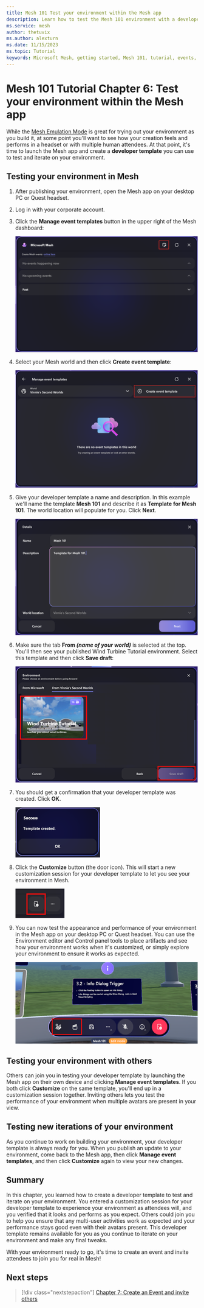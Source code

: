 ```yaml
---
title: Mesh 101 Test your environment within the Mesh app
description: Learn how to test the Mesh 101 environment with a developer template.
ms.service: mesh
author: thetuvix
ms.author: alexturn
ms.date: 11/15/2023
ms.topic: Tutorial
keywords: Microsoft Mesh, getting started, Mesh 101, tutorial, events, experiences
---
```


# Mesh 101 Tutorial Chapter 6: Test your environment within the Mesh app

While the [Mesh Emulation Mode](../../debug-and-optimize-performance/mesh-emulator.md) is great for trying out your environment as you build it, at some point you'll want to see how your creation feels and performs in a headset or with multiple human attendees. At that point, it's time to launch the Mesh app and create a **developer template** you can use to test and iterate on your environment.

## Testing your environment in Mesh

1. After publishing your environment, open the Mesh app on your desktop PC or Quest headset.
1. Log in with your corporate account.
1. Click the **Manage event templates** button in the upper right of the Mesh dashboard:

    ![A screen shot of the Mesh app with the Manage event templates button highlighted.](../../../media/sample-mesh-101/030-event-templates-button.png)

1. Select your Mesh world and then click **Create event template**:

    ![A screen shot of the Mesh app with the create event template button highlighted.](../../../media/sample-mesh-101/031-create-event-template-button.png)

1. Give your developer template a name and description. In this example we'll name the template **Mesh 101** and describe it as **Template for Mesh 101**. The world location will populate for you. Click **Next**.

    ![A screen shot of the Mesh app with the name and description fields filled in.](../../../media/sample-mesh-101/032-template-name-and-description.png) 
 
1. Make sure the tab **From *(name of your world)*** is selected at the top. You'll then see your published Wind Turbine Tutorial environment. Select this template and then click **Save draft**: 

    ![A screen shot of the Mesh app with the save draft button for your template highlighted.](../../../media/sample-mesh-101/033-save-draft-button.png)
 
1. You should get a confirmation that your developer template was created. Click **OK**.

    ![A screen shot of the Mesh app with the sucess template created dialog displayed.](../../../media/sample-mesh-101/034-success-dialog.png)
 
1. Click the **Customize** button (the door icon). This will start a new customization session for your developer template to let you see your environment in Mesh.
 
    ![A screen shot of the Mesh app with the customize button for your newly created template highlighted.](../../../media/sample-mesh-101/035-customize-button.png)
 
1. You can now test the appearance and performance of your environment in the Mesh app on your desktop PC or Quest headset. You can use the Environment editor and Control panel tools to place artifacts and see how your environment works when it's customized, or simply explore your environment to ensure it works as expected.

    ![___](../../../media/sample-mesh-101/493-info-dialog-buttons-highlighted.png)

## Testing your environment with others

Others can join you in testing your developer template by launching the Mesh app on their own device and clicking **Manage event templates**. If you both click **Customize** on the same template, you'll end up in a customization session together. Inviting others lets you test the performance of your environment when multiple avatars are present in your view.

## Testing new iterations of your environment

As you continue to work on building your environment, your developer template is always ready for you. When you publish an update to your environment, come back to the Mesh app, then click **Manage event templates**, and then click **Customize** again to view your new changes.

## Summary

In this chapter, you learned how to create a developer template to test and iterate on your environment. You entered a customization session for your developer template to experience your environment as attendees will, and you verified that it looks and performs as you expect. Others could join you to help you ensure that any multi-user activities work as expected and your performance stays good even with their avatars present. This developer template remains available for you as you continue to iterate on your environment and make any final tweaks.

With your environment ready to go, it's time to create an event and invite attendees to join you for real in Mesh!

## Next steps

> [!div class="nextstepaction"]
> [Chapter 7: Create an Event and invite others](mesh-101-07-create-an-event-and-invite-others.md)